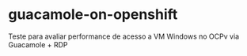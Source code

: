 # guacamole-on-openshift
Teste para avaliar performance de acesso a VM Windows no OCPv via Guacamole + RDP
